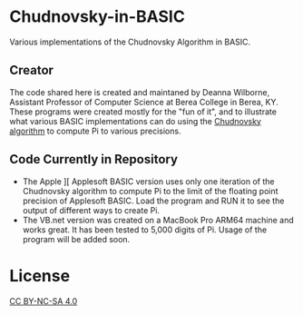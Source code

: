 # Chudnovsky-in-BASIC
Various implementations of the Chudnovsky Algorithm in BASIC.

## Creator
The code shared here is created and maintaned by Deanna Wilborne, Assistant Professor of Computer Science at Berea College in Berea, KY. These programs were created mostly for the "fun of it", and to illustrate what various BASIC implementations can do using the [Chudnovsky algorithm](https://en.wikipedia.org/wiki/Chudnovsky_algorithm) to compute Pi to various precisions.

## Code Currently in Repository
* The Apple ][ Applesoft BASIC version uses only one iteration of the Chudnovsky algorithm to compute Pi to the limit of the floating point precision of Applesoft BASIC. Load the program and RUN it to see the output of different ways to create Pi.
* The VB.net version was created on a MacBook Pro ARM64 machine and works great. It has been tested to 5,000 digits of Pi. Usage of the program will be added soon.

# License
[CC BY-NC-SA 4.0](https://creativecommons.org/licenses/by-nc-sa/4.0/)

